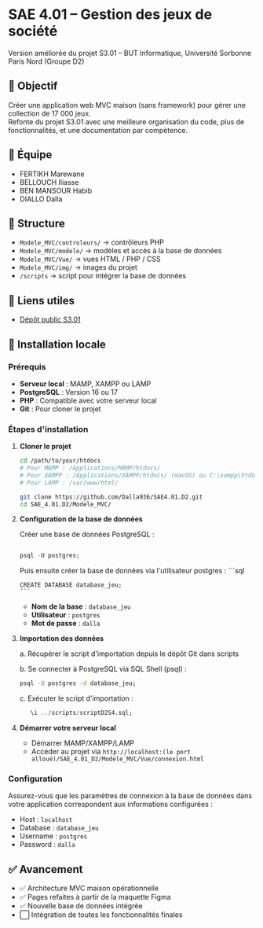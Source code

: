 # SAE 4.01 – Gestion des jeux de société

Version améliorée du projet S3.01 – BUT Informatique, Université Sorbonne Paris Nord (Groupe D2)

## 🎯 Objectif

Créer une application web MVC maison (sans framework) pour gérer une collection de 17 000 jeux.  
Refonte du projet S3.01 avec une meilleure organisation du code, plus de fonctionnalités, et une documentation par compétence.

## 👥 Équipe

- FERTIKH Marewane
- BELLOUCH Iliasse
- BEN MANSOUR Habib
- DIALLO Dalla

## 📁 Structure

- `Modele_MVC/controleurs/` → contrôleurs PHP
- `Modele_MVC/modele/` → modèles et accès à la base de données
- `Modele_MVC/Vue/` → vues HTML / PHP / CSS
- `Modele_MVC/img/` → images du projet
- `/scripts` → script pour intégrer la base de données 


## 🔗 Liens utiles

- [Dépôt public S3.01](https://github.com/marewane-fertikh/SAE_4.01_D2_Public)

## 🚀 Installation locale

### Prérequis

- **Serveur local** : MAMP, XAMPP ou LAMP
- **PostgreSQL** : Version 16 ou 17
- **PHP** : Compatible avec votre serveur local
- **Git** : Pour cloner le projet

### Étapes d'installation

1. **Cloner le projet**
   ```bash
   cd /path/to/your/htdocs
   # Pour MAMP : /Applications/MAMP/htdocs/
   # Pour XAMPP : /Applications/XAMPP/htdocs/ (macOS) ou C:\xampp\htdocs\ (Windows)
   # Pour LAMP : /var/www/html/
   
   git clone https://github.com/Dalla936/SAE4.01.D2.git
   cd SAE_4.01.D2/Modele_MVC/
   ```

2. **Configuration de la base de données**
   
   Créer une base de données PostgreSQL :
      ```sql

    psql -U postgres;
      ```


    Puis ensuite créer la base de données via l'utilisateur postgres : 
       ```sql

       CREATE DATABASE database_jeu;
       ```
   - **Nom de la base** : `database_jeu`
   - **Utilisateur** : `postgres`
   - **Mot de passe** : `dalla`

3. **Importation des données**
   
   a. Récupérer le script d'importation depuis le dépôt Git dans scripts
   
   b. Se connecter à PostgreSQL via SQL Shell (psql) :
   ```bash
   psql -U postgres -d database_jeu;
   ```
   
   c. Exécuter le script d'importation :
   ```sql
      \i ../scripts/scriptD2S4.sql;
   ```

4. **Démarrer votre serveur local**
   - Démarrer MAMP/XAMPP/LAMP
   - Accéder au projet via `http://localhost:(le port alloué)/SAE_4.01_D2/Modele_MVC/Vue/connexion.html`

### Configuration

Assurez-vous que les paramètres de connexion à la base de données dans votre application correspondent aux informations configurées :
- Host : `localhost`
- Database : `database_jeu`
- Username : `postgres`
- Password : `dalla`

## ✅ Avancement

- ✅ Architecture MVC maison opérationnelle
- ✅ Pages refaites à partir de la maquette Figma
- ✅ Nouvelle base de données intégrée
- ⬜ Intégration de toutes les fonctionnalités finales
